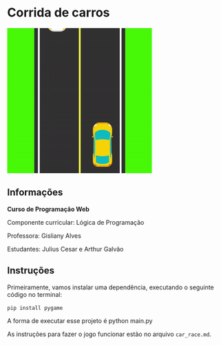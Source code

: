 # Corrida de carros

![alt](assets/car_race.gif)

## Informações

**Curso de Programação Web**

Componente curricular: Lógica de Programação

Professora: Gisliany Alves

Estudantes: Julius Cesar e Arthur Galvão

## Instruções

Primeiramente, vamos instalar uma dependência, executando o seguinte código no terminal:

    pip install pygame

A forma de executar esse projeto é 
python main.py

    
As instruções para fazer o jogo funcionar estão no arquivo `car_race.md`.
